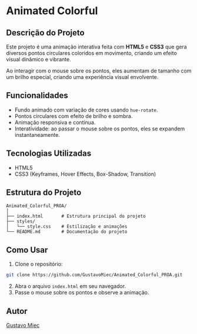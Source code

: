 # Animated Colorful

## Descrição do Projeto
Este projeto é uma animação interativa feita com **HTML5** e **CSS3** que gera diversos pontos circulares coloridos em movimento, criando um efeito visual dinâmico e vibrante.

Ao interagir com o mouse sobre os pontos, eles aumentam de tamanho com um brilho especial, criando uma experiência visual envolvente.

## Funcionalidades
- Fundo animado com variação de cores usando `hue-rotate`.
- Pontos circulares com efeito de brilho e sombra.
- Animação responsiva e contínua.
- Interatividade: ao passar o mouse sobre os pontos, eles se expandem instantaneamente.

## Tecnologias Utilizadas
- HTML5
- CSS3 (Keyframes, Hover Effects, Box-Shadow, Transition)

## Estrutura do Projeto
```
Animated_Colorful_PROA/
│
├── index.html       # Estrutura principal do projeto
├── styles/
│   └── style.css    # Estilização e animações
└── README.md        # Documentação do projeto
```

## Como Usar
1. Clone o repositório:
```bash
git clone https://github.com/GustavoMiec/Animated_Colorful_PROA.git
```
2. Abra o arquivo `index.html` em seu navegador.
3. Passe o mouse sobre os pontos e observe a animação.

## Autor
[Gustavo Miec](https://github.com/GustavoMiec)

